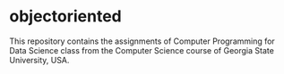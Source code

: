 # objectoriented
This repository contains the assignments of Computer Programming for Data Science class from the Computer Science course of Georgia State University, USA.